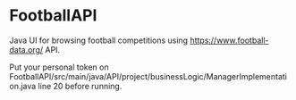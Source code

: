 # FootballAPI
Java UI for browsing football competitions using https://www.football-data.org/ API.


Put your personal token on FootballAPI/src/main/java/API/project/businessLogic/ManagerImplementation.java line 20 before running.
